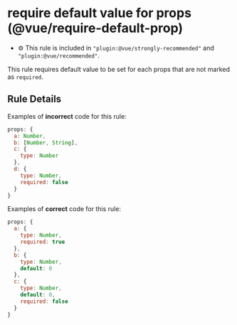 # require default value for props (@vue/require-default-prop)

- :gear: This rule is included in `"plugin:@vue/strongly-recommended"` and `"plugin:@vue/recommended"`.

This rule requires default value to be set for each props that are not marked as `required`.

## Rule Details

Examples of **incorrect** code for this rule:

```js
props: {
  a: Number,
  b: [Number, String],
  c: {
    type: Number
  },
  d: {
    type: Number,
    required: false
  }
}
```

Examples of **correct** code for this rule:

```js
props: {
  a: {
    type: Number,
    required: true
  },
  b: {
    type: Number,
    default: 0
  },
  c: {
    type: Number,
    default: 0,
    required: false
  }
}
```
